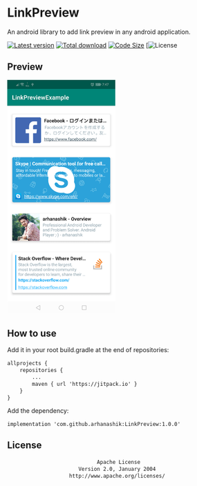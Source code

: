 # LinkPreview

An android library to add link preview in any android application.

[![Latest version](https://jitpack.io/v/arhanashik/LinkPreview.svg)](https://jitpack.io/#arhanashik/LinkPreview)
[![Total download](https://img.shields.io/github/downloads/arhanashik/LinkPreview/total.svg)]()
[![Code Size](https://img.shields.io/github/languages/code-size/arhanashik/LinkPreview)]()
[![License](https://img.shields.io/github/license/arhanashik/LinkPreview)

## Preview
<img src="app/sampledata/screenshot.png" alt="Screen Shot" width="250"/>

## How to use
Add it in your root build.gradle at the end of repositories:
```
allprojects {
    repositories {
        ...
        maven { url 'https://jitpack.io' }
    }
}
```
Add the dependency:
```
implementation 'com.github.arhanashik:LinkPreview:1.0.0'
```

## License
                                 Apache License
                           Version 2.0, January 2004
                        http://www.apache.org/licenses/